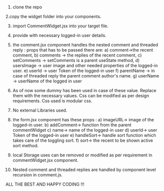 1. clone the repo

2.copy the widget folder into your components.

3. import CommentWidget.jsx into your target file.

4. provide with necessary logged-in user details.

5. the comment.jsx component handles the nested comment and threaded reply : props that has to be passed there are: a) comment->the recent comment, b) comments -> the replies of the recent comment, c) setComments -> setComments is a parent useState method, d) usersImage -> user image and other needed properties of the logged-in user. e) userId -> user Token of the logged-in user f) parentName -> in case of threaded reply the parent comment author's name. g) userName -> userName of the logged in user

6. As of now some dummy has been used in case of these value. Replace them with the necessary values. Css can be modified as per design requirements. Css used is modular css.

7. No external Libraries used.

8. the form.jsx component has these props : a) imageURL-> image of the logged-in user. b) addComment-> function from the parent commentWidget c) name-> name of the logged-in user d) userId-> user Token of the logged-in user e) handleSort-> handle sort function which takes care of the toggling sort. f) sort-> the recent to be shown active sort method.

9. local Storage uses can be removed or modified as per requirement in commentWidget.jsx component.

10. Nested comment and threaded replies are handled by component level recursion in comment.js.

ALL THE BEST AND HAPPY CODING !!!

